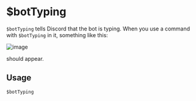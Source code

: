 # $botTyping
`$botTyping` tells Discord that the bot is typing. When you use a command with `$botTyping` in it, something like this:

![image](https://user-images.githubusercontent.com/69215413/114784502-4de5a080-9d49-11eb-838d-7a42524a6365.png)

should appear.

## Usage
```$botTyping```
